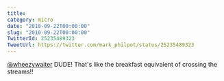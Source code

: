 ```yaml
---
title: 
category: micro
date: "2010-09-22T00:00:00"
slug: "2010-09-22T00:00:00"
TwitterId: 25235489323
TweetUrl: https://twitter.com/mark_philpot/status/25235489323
---
```


[@wheezywaiter](https://twitter.com/wheezywaiter) DUDE! That's like the
breakfast equivalent of crossing the streams!!
